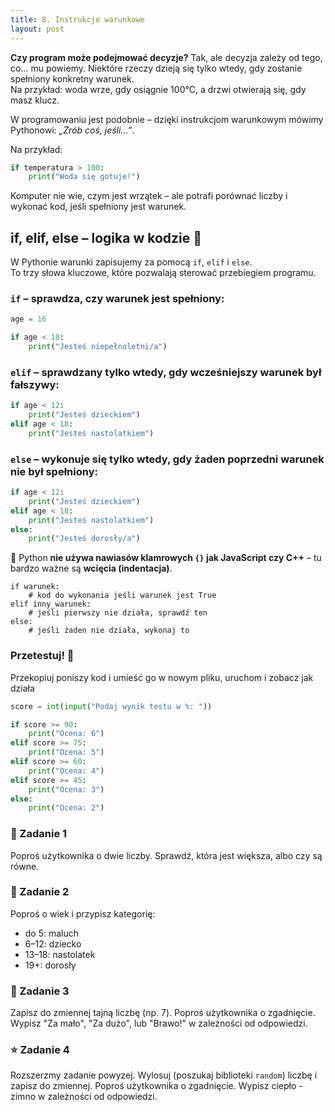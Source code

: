 ```yaml
---
title: 8. Instrukcje warunkowe
layout: post
---
```



**Czy program może podejmować decyzje?**
Tak, ale decyzja zależy od tego, co... mu powiemy.
Niektóre rzeczy dzieją się tylko wtedy, gdy zostanie spełniony konkretny warunek.  
Na przykład: woda wrze, gdy osiągnie 100°C, a drzwi otwierają się, gdy masz klucz.  

W programowaniu jest podobnie – dzięki instrukcjom warunkowym mówimy Pythonowi: *„Zrób coś, jeśli…”*.

Na przykład:
```python
if temperatura > 100:
    print("Woda się gotuje!")
```
Komputer nie wie, czym jest wrzątek – ale potrafi porównać liczby i wykonać kod, jeśli spełniony jest warunek.


## if, elif, else – logika w kodzie 🧠

W Pythonie warunki zapisujemy za pomocą `if`, `elif` i `else`.  
To trzy słowa kluczowe, które pozwalają sterować przebiegiem programu.

### `if` – sprawdza, czy warunek jest spełniony:

```python
age = 16

if age < 18:
    print("Jesteś niepełnoletni/a")
```

### `elif` – sprawdzany tylko wtedy, gdy wcześniejszy warunek był fałszywy:

```python
if age < 12:
    print("Jesteś dzieckiem")
elif age < 18:
    print("Jesteś nastolatkiem")
```

### `else` – wykonuje się tylko wtedy, gdy **żaden poprzedni warunek nie był spełniony**:

```python
if age < 12:
    print("Jesteś dzieckiem")
elif age < 18:
    print("Jesteś nastolatkiem")
else:
    print("Jesteś dorosły/a")
```

📌 Python **nie używa nawiasów klamrowych `{}` jak JavaScript czy C++** – tu bardzo ważne są **wcięcia (indentacja)**.  
```
if warunek:
    # kod do wykonania jeśli warunek jest True
elif inny_warunek:
    # jeśli pierwszy nie działa, sprawdź ten
else:
    # jeśli żaden nie działa, wykonaj to
```
### Przetestuj! 🔎 

Przekopiuj poniszy kod i umieść go w nowym pliku, uruchom i zobacz jak działa

```python
score = int(input("Podaj wynik testu w %: "))

if score >= 90:
    print("Ocena: 6")
elif score >= 75:
    print("Ocena: 5")
elif score >= 60:
    print("Ocena: 4")
elif score >= 45:
    print("Ocena: 3")
else:
    print("Ocena: 2")
```

### 🧪 Zadanie 1
Poproś użytkownika o dwie liczby. Sprawdź, która jest większa, albo czy są równe.

### 🧪 Zadanie 2 
Poproś o wiek i przypisz kategorię:

- do 5: maluch
- 6–12: dziecko
- 13–18: nastolatek
- 19+: dorosły

### 🧪 Zadanie 3 
Zapisz do zmiennej tajną liczbę (np. 7). Poproś użytkownika o zgadnięcie.
Wypisz "Za mało", "Za dużo", lub "Brawo!" w zależności od odpowiedzi.

### ⭐️ Zadanie 4 
Rozszerzmy zadanie powyzej. Wylosuj (poszukaj biblioteki `random`) liczbę i zapisz do zmiennej.
Poproś użytkownika o zgadnięcie.
Wypisz ciepło - zimno w zależności od odpowiedzi.
